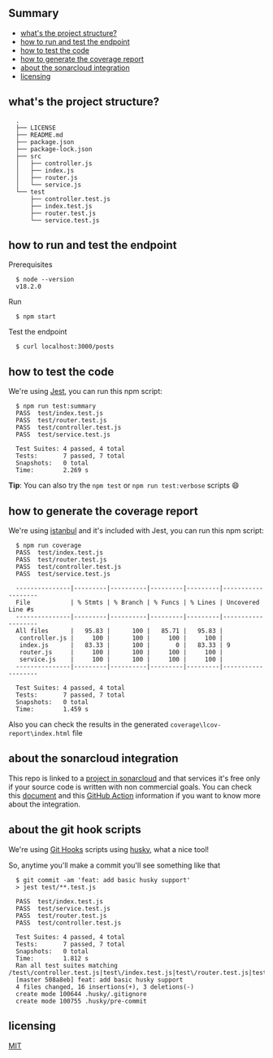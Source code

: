 ## Summary
  - [what's the project structure?](#whats-the-project-structure)
  - [how to run and test the endpoint](#how-to-run-and-test-the-endpoint)
  - [how to test the code](#how-to-test-the-code)
  - [how to generate the coverage report](#how-to-generate-the-coverage-report)
  - [about the sonarcloud integration](#about-the-sonarcloud-integration)
  - [licensing](#licensing)

## what's the project structure?
```
  .
  ├── LICENSE
  ├── README.md
  ├── package.json
  ├── package-lock.json
  ├── src
  │   ├── controller.js
  │   ├── index.js
  │   ├── router.js
  │   └── service.js
  └── test
      ├── controller.test.js
      ├── index.test.js
      ├── router.test.js
      └── service.test.js
```

## how to run and test the endpoint
Prerequisites
```
  $ node --version
  v18.2.0
```
Run
```
  $ npm start
```

Test the endpoint
```
  $ curl localhost:3000/posts
```
## how to test the code
We're using [Jest](https://jestjs.io/), you can run this npm script:
```
  $ npm run test:summary
  PASS  test/index.test.js
  PASS  test/router.test.js
  PASS  test/controller.test.js
  PASS  test/service.test.js

  Test Suites: 4 passed, 4 total
  Tests:       7 passed, 7 total
  Snapshots:   0 total
  Time:        2.269 s
```
**Tip**: You can also try the `npm test` or `npm run test:verbose` scripts :smile:

## how to generate the coverage report
We're using [istanbul](https://istanbul.js.org/) and it's included with Jest, you can run this npm script:
```
  $ npm run coverage
  PASS  test/index.test.js
  PASS  test/router.test.js
  PASS  test/controller.test.js
  PASS  test/service.test.js

  ---------------|---------|----------|---------|---------|-------------------
  File           | % Stmts | % Branch | % Funcs | % Lines | Uncovered Line #s 
  ---------------|---------|----------|---------|---------|-------------------
  All files      |   95.83 |      100 |   85.71 |   95.83 |                   
   controller.js |     100 |      100 |     100 |     100 |                   
   index.js      |   83.33 |      100 |       0 |   83.33 | 9                 
   router.js     |     100 |      100 |     100 |     100 |                   
   service.js    |     100 |      100 |     100 |     100 |                   
  ---------------|---------|----------|---------|---------|-------------------

  Test Suites: 4 passed, 4 total
  Tests:       7 passed, 7 total
  Snapshots:   0 total
  Time:        1.459 s
```

Also you can check the results in the generated `coverage\lcov-report\index.html` file

## about the sonarcloud integration
This repo is linked to a [project in sonarcloud](https://sonarcloud.io/dashboard?id=jersson_api-testing-example) and that services it's free only if your source code is written with non commercial goals. You can check this [document](https://sonarcloud.io/documentation/integrations/github/) and this [GitHub Action](https://github.com/marketplace/actions/sonarcloud-scan) information if you want to know more about the integration.

## about the git hook scripts
We're using [Git Hooks](https://git-scm.com/book/en/v2/Customizing-Git-Git-Hooks) scripts using [husky](https://typicode.github.io/husky/#/), what a nice tool!

So, anytime you'll make a commit you'll see something like that
```
  $ git commit -am 'feat: add basic husky support'
  > jest test/**.test.js

  PASS  test/index.test.js
  PASS  test/service.test.js
  PASS  test/router.test.js
  PASS  test/controller.test.js

  Test Suites: 4 passed, 4 total
  Tests:       7 passed, 7 total
  Snapshots:   0 total
  Time:        1.812 s
  Ran all test suites matching /test\/controller.test.js|test\/index.test.js|test\/router.test.js|test\/service.test.js/i.
  [master 508a8eb] feat: add basic husky support
  4 files changed, 16 insertions(+), 3 deletions(-)
  create mode 100644 .husky/.gitignore
  create mode 100755 .husky/pre-commit
```

## licensing
[MIT](./LICENSE)